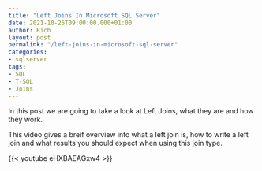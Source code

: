 ```yaml
---
title: "Left Joins In Microsoft SQL Server"
date: 2021-10-25T09:00:00.000+01:00
author: Rich
layout: post
permalink: "/left-joins-in-microsoft-sql-server"
categories:
- sqlserver
tags:
- SQL
- T-SQL
- Joins
---
```


In this post we are going to take a look at Left Joins, what they are and how they work.

<!--more-->

This video gives a breif overview into what a left join is, how to write a left join and what results you should expect when using this join type.

{{< youtube eHXBAEAGxw4 >}}

